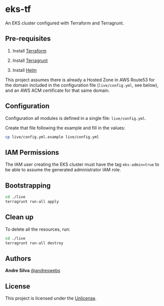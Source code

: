# eks-tf


An EKS cluster configured with Terraform and Terragrunt.


## Pre-requisites

1. Install [Terraform](https://learn.hashicorp.com/tutorials/terraform/install-cli)

2. Install [Terragrunt](https://terragrunt.gruntwork.io/docs/getting-started/install/)

3. Install [Helm](https://helm.sh/docs/intro/install/)

This project assumes there is already a Hosted Zone in AWS Route53 for the domain included in the configuration file (`live/config.yml`, see below), and an AWS ACM certificate for that same domain.


## Configuration

Configuration all modules is defined in a single file: `live/config.yml`.

Create that file following the example and fill in the values:

```sh
cp live/config.yml.example live/config.yml
```


## IAM Permissions

The IAM user creating the EKS cluster must have the tag `eks-admin=true` to be able to assume the generated administrator IAM role.


## Bootstrapping

```sh
cd ./live
terragrunt run-all apply
```


## Clean up

To delete all the resources, run:

```sh
cd ./live
terragrunt run-all destroy
```

## Authors

**Andre Silva** [@andreswebs](https://github.com/andreswebs)


## License

This project is licensed under the [Unlicense](UNLICENSE.md).
